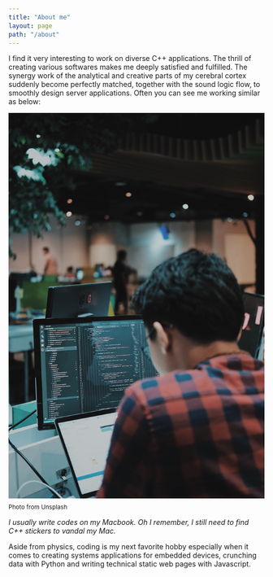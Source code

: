 ```yaml
---
title: "About me"
layout: page
path: "/about"
---
```


I find it very interesting to work on diverse C++ applications. The thrill of creating various softwares makes me deeply satisfied and fulfilled. The synergy work of the analytical and creative parts of my cerebral cortex suddenly become perfectly matched, together with the sound logic flow, to smoothly design server applications. Often you can see me working similar as below:

![About me](./1.jpg) <sub>Photo from Unsplash</sub>

*I usually write codes on my Macbook. Oh I remember, I still need to find C++ stickers to vandal my Mac.*

Aside from physics, coding is my next favorite hobby especially when it comes to creating systems applications for embedded devices, crunching data with Python and writing technical static web pages with Javascript.